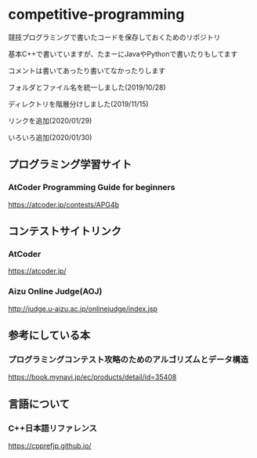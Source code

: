 # competitive-programming

競技プログラミングで書いたコードを保存しておくためのリポジトリ

基本C++で書いていますが、たまーにJavaやPythonで書いたりもしてます

コメントは書いてあったり書いてなかったりします

フォルダとファイル名を統一しました(2019/10/28)

ディレクトリを階層分けしました(2019/11/15)

リンクを追加(2020/01/29)

いろいろ追加(2020/01/30)

## プログラミング学習サイト
### AtCoder Programming Guide for beginners
https://atcoder.jp/contests/APG4b

## コンテストサイトリンク 
### AtCoder 
https://atcoder.jp/
### Aizu Online Judge(AOJ)
http://judge.u-aizu.ac.jp/onlinejudge/index.jsp

## 参考にしている本
### プログラミングコンテスト攻略のためのアルゴリズムとデータ構造
https://book.mynavi.jp/ec/products/detail/id=35408

## 言語について
### C++日本語リファレンス
https://cpprefjp.github.io/
